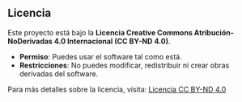 ## Licencia

Este proyecto está bajo la **Licencia Creative Commons Atribución-NoDerivadas 4.0 Internacional (CC BY-ND 4.0)**. 

- **Permiso**: Puedes usar el software tal como está.
- **Restricciones**: No puedes modificar, redistribuir ni crear obras derivadas del software.

Para más detalles sobre la licencia, visita: [Licencia CC BY-ND 4.0](https://creativecommons.org/licenses/by-nd/4.0/)
